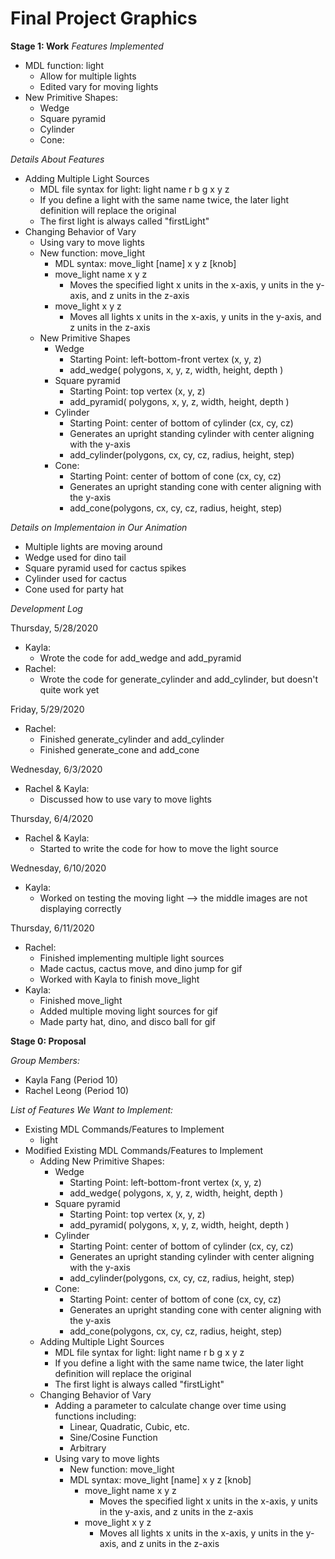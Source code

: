 # Final Project Graphics
**Stage 1: Work**
*Features Implemented*
* MDL function: light
  * Allow for multiple lights
  * Edited vary for moving lights
* New Primitive Shapes:
  * Wedge
  * Square pyramid
  * Cylinder
  * Cone:

*Details About Features*
* Adding Multiple Light Sources
    * MDL file syntax for light: light name r b g x y z
    * If you define a light with the same name twice, the later light definition will replace the original
    * The first light is always called "firstLight"
* Changing Behavior of Vary
    * Using vary to move lights
    * New function: move_light
        * MDL syntax: move_light [name] x y z [knob]
        * move_light name x y z
            * Moves the specified light x units in the x-axis, y units in the y-axis, and z units in the z-axis
        * move_light x y z
            * Moves all lights x units in the x-axis, y units in the y-axis, and z units in the z-axis
    * New Primitive Shapes
      * Wedge
        * Starting Point: left-bottom-front vertex (x, y, z)
        * add_wedge( polygons, x, y, z, width, height, depth )
      * Square pyramid
        * Starting Point: top vertex (x, y, z)
        * add_pyramid( polygons, x, y, z, width, height, depth )
      * Cylinder
        * Starting Point: center of bottom of cylinder (cx, cy, cz)
        * Generates an upright standing cylinder with center aligning with the y-axis
        * add_cylinder(polygons, cx, cy, cz, radius, height, step)
      * Cone:
        * Starting Point: center of bottom of cone (cx, cy, cz)
        * Generates an upright standing cone with center aligning with the y-axis
        * add_cone(polygons, cx, cy, cz, radius, height, step)

*Details on Implementaion in Our Animation*
* Multiple lights are moving around
* Wedge used for dino tail
* Square pyramid used for cactus spikes
* Cylinder used for cactus
* Cone used for party hat

*Development Log*

Thursday, 5/28/2020
* Kayla:
  * Wrote the code for add_wedge and add_pyramid
* Rachel:
  * Wrote the code for generate_cylinder and add_cylinder, but doesn't quite work yet

Friday, 5/29/2020
* Rachel:
  * Finished generate_cylinder and add_cylinder
  * Finished generate_cone and add_cone

Wednesday, 6/3/2020
* Rachel & Kayla:
  * Discussed how to use vary to move lights

Thursday, 6/4/2020
* Rachel & Kayla:
  * Started to write the code for how to move the light source

Wednesday, 6/10/2020
* Kayla:
  * Worked on testing the moving light --> the middle images are not displaying correctly

Thursday, 6/11/2020
* Rachel:
  * Finished implementing multiple light sources
  * Made cactus, cactus move, and dino jump for gif
  * Worked with Kayla to finish move_light
* Kayla:
  * Finished move_light
  * Added multiple moving light sources for gif
  * Made party hat, dino, and disco ball for gif

**Stage 0: Proposal**

*Group Members:*
* Kayla Fang (Period 10)
* Rachel Leong (Period 10)

*List of Features We Want to Implement:*
* Existing MDL Commands/Features to Implement
  * light
* Modified Existing MDL Commands/Features to Implement
  * Adding New Primitive Shapes:
    * Wedge
      * Starting Point: left-bottom-front vertex (x, y, z)
      * add_wedge( polygons, x, y, z, width, height, depth )
    * Square pyramid
      * Starting Point: top vertex (x, y, z)
      * add_pyramid( polygons, x, y, z, width, height, depth )
    * Cylinder
      * Starting Point: center of bottom of cylinder (cx, cy, cz)
      * Generates an upright standing cylinder with center aligning with the y-axis
      * add_cylinder(polygons, cx, cy, cz, radius, height, step)
    * Cone:
      * Starting Point: center of bottom of cone (cx, cy, cz)
      * Generates an upright standing cone with center aligning with the y-axis
      * add_cone(polygons, cx, cy, cz, radius, height, step)
  * Adding Multiple Light Sources
      * MDL file syntax for light: light name r b g x y z
      * If you define a light with the same name twice, the later light definition will replace the original
      * The first light is always called "firstLight"
  * Changing Behavior of Vary
    * Adding a parameter to calculate change over time using functions including:
      * Linear, Quadratic, Cubic, etc.
      * Sine/Cosine Function
      * Arbitrary
    * Using vary to move lights
      * New function: move_light
      * MDL syntax: move_light [name] x y z [knob]
        * move_light name x y z
            * Moves the specified light x units in the x-axis, y units in the y-axis, and z units in the z-axis
        * move_light x y z
            * Moves all lights x units in the x-axis, y units in the y-axis, and z units in the z-axis
